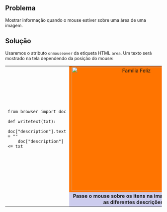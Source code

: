 Problema
--------

Mostrar informação quando o mouse estiver sobre uma área de uma
imagem.


Solução
-------

Usaremos o atributo `onmouseover` da etiqueta HTML `area`. Um texto
será mostrado na tela dependendo da posição do mouse:

<table width="100%">
<tr>
<td style="width:40%;padding-right:10px;">

    from browser import doc

    def writetext(txt):
        doc["description"].text = ""
        doc["description"] <= txt

</td>
<td style="background-color:#FF7400;text-align:center;">
<img src="../images/imagemap_example.png" width ="400" height ="400" alt="Família Feliz" usemap="#familymap" />

<map name="familymap">
<area shape="rect" coords="0,0,160,95" onmouseover="writetext('Este avião estava voando para o país das maravilhas em um dia ensolarado')" />
<area shape="rect" coords="180,0,400,165" onmouseover="writetext('O Sol e os planetas gigantes gasosos como Júpiter são, de longe, os maiores objetos em nosso Sistema Solar.')" />
<area shape="rect" coords="0,120,180,400" onmouseover="writetext('Este sou eu ou você.')" />
<area shape="rect" coords="175,235,270,400" onmouseover="writetext('Dennis, o perigoso!!!!!!!!')" />
</map>
</td>
</tr>

<tr>
<td></td>
<td style="background-color:#ccccee;text-align:center;">
<div id="description"><blink><b>Passe o mouse sobre os itens na imagem para ver as diferentes descrições.</b></blink></div>
</td>
</tr>
</table>

<script type="text/python3">
from browser import doc
def writetext(txt):
    doc["description"].text = ""
    doc["description"] <= txt
window.writetext = writetext
</script>
